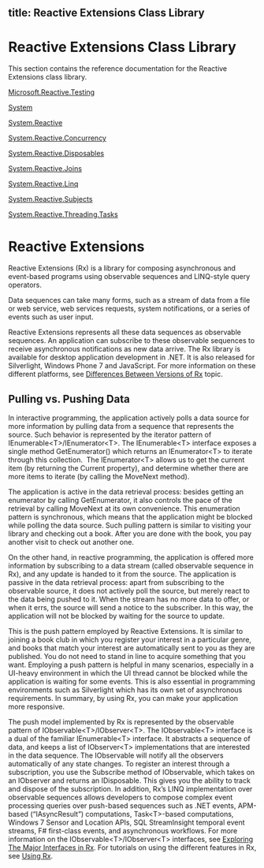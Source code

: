title: Reactive Extensions Class Library
---
# Reactive Extensions Class Library

This section contains the reference documentation for the Reactive Extensions class library.

[Microsoft.Reactive.Testing](Microsoft.Reactive.Testing\Microsoft.Reactive.Testing.md)

[System](System\System.md)

[System.Reactive](System.Reactive\System.Reactive.md)

[System.Reactive.Concurrency](System.Reactive.Concurrency\System.Reactive.Concurrency.md)

[System.Reactive.Disposables](System.Reactive.Disposables\System.Reactive.Disposables.md)

[System.Reactive.Joins](System.Reactive.Joins\System.Reactive.Joins.md)

[System.Reactive.Linq](System.Reactive.Linq\System.Reactive.Linq.md)

[System.Reactive.Subjects](System.Reactive.Subjects\System.Reactive.Subjects.md)

[System.Reactive.Threading.Tasks](System.Reactive.Threading.Tasks\System.Reactive.Threading.Tasks.md)

# Reactive Extensions

Reactive Extensions (Rx) is a library for composing asynchronous and event-based programs using observable sequences and LINQ-style query operators.

Data sequences can take many forms, such as a stream of data from a file or web service, web services requests, system notifications, or a series of events such as user input.

Reactive Extensions represents all these data sequences as observable sequences. An application can subscribe to these observable sequences to receive asynchronous notifications as new data arrive. The Rx library is available for desktop application development in .NET. It is also released for Silverlight, Windows Phone 7 and JavaScript. For more information on these different platforms, see [Differences Between Versions of Rx](Differences\Differences.md) topic.

## Pulling vs. Pushing Data

In interactive programming, the application actively polls a data source for more information by pulling data from a sequence that represents the source. Such behavior is represented by the iterator pattern of IEnumerable\<T\>/IEnumerator\<T\>. The IEnumerable\<T\> interface exposes a single method GetEnumerator() which returns an IEnumerator\<T\> to iterate through this collection.  The IEnumerator\<T\> allows us to get the current item (by returning the Current property), and determine whether there are more items to iterate (by calling the MoveNext method). 

The application is active in the data retrieval process: besides getting an enumerator by calling GetEnumerator, it also controls the pace of the retrieval by calling MoveNext at its own convenience. This enumeration pattern is synchronous, which means that the application might be blocked while polling the data source. Such pulling pattern is similar to visiting your library and checking out a book. After you are done with the book, you pay another visit to check out another one.

On the other hand, in reactive programming, the application is offered more information by subscribing to a data stream (called observable sequence in Rx), and any update is handed to it from the source. The application is passive in the data retrieval process: apart from subscribing to the observable source, it does not actively poll the source, but merely react to the data being pushed to it. When the stream has no more data to offer, or when it errs, the source will send a notice to the subscriber. In this way, the application will not be blocked by waiting for the source to update.

This is the push pattern employed by Reactive Extensions. It is similar to joining a book club in which you register your interest in a particular genre, and books that match your interest are automatically sent to you as they are published. You do not need to stand in line to acquire something that you want. Employing a push pattern is helpful in many scenarios, especially in a UI-heavy environment in which the UI thread cannot be blocked while the application is waiting for some events. This is also essential in programming environments such as Silverlight which has its own set of asynchronous requirements. In summary, by using Rx, you can make your application more responsive.

The push model implemented by Rx is represented by the observable pattern of IObservable\<T\>/IObserver\<T\>. The IObservable\<T\> interface is a dual of the familiar IEnumerable\<T\> interface. It abstracts a sequence of data, and keeps a list of IObserver\<T\> implementations that are interested in the data sequence. The IObservable will notify all the observers automatically of any state changes. To register an interest through a subscription, you use the Subscribe method of IObservable, which takes on an IObserver and returns an IDisposable. This gives you the ability to track and dispose of the subscription. In addition, Rx’s LINQ implementation over observable sequences allows developers to compose complex event processing queries over push-based sequences such as .NET events, APM-based (“IAsyncResult”) computations, Task\<T\>-based computations,  Windows 7 Sensor and Location APIs, SQL StreamInsight temporal event streams, F\# first-class events, and asynchronous workflows. For more information on the IObservable\<T\>/IObserver\<T\> interfaces, see [Exploring The Major Interfaces in Rx](Exploring\Exploring.md). For tutorials on using the different features in Rx, see [Using Rx](Using\Using.md).
